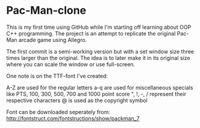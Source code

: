 Pac-Man-clone
=============

This is my first time using GitHub while I'm starting off learning about OOP C++ programming. The project is an attempt to replicate the original Pac-Man arcade game using Allegro.

The first commit is a semi-working version but with a set window size three times larger than the original. The idea is to later make it in its original size where you can scale the window or use full-screen.

One note is on the TTF-font I've created:

A-Z are used for the regular letters
a-q are used for miscellaneous specials like PTS, 100, 300, 500, 700 and 1000 point score
", !, -, / represent their respective characters
@ is used as the copyright symbol

Font can be downloaded seperately from: http://fontstruct.com/fontstructions/show/packman_7

